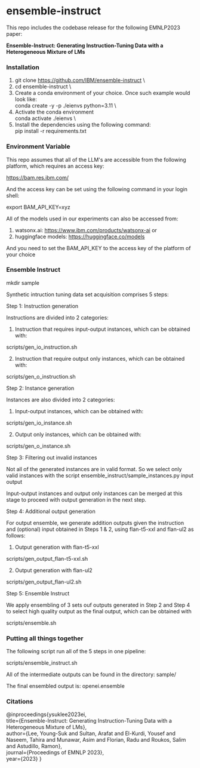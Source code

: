 # ensemble-instruct

This repo includes the codebase release for the following EMNLP2023 paper:

**Ensemble-Instruct: Generating Instruction-Tuning Data with a Heterogeneous Mixture of LMs**

### Installation

1. git clone https://github.com/IBM/ensemble-instruct \
2. cd ensemble-instruct \
3. Create a conda environment of your choice. Once such example would look like: \
   conda create -y -p ./eienvs python=3.11 \
4. Activate the conda environment \
   conda activate ./eienvs \
5. Install the dependencies using the following command: \
   pip install -r requirements.txt

### Environment Variable

This repo assumes that all of the LLM's are accessible from the
following platform, which requires an access key:

https://bam.res.ibm.com/

And the access key can be set using the following command in your login shell:

export BAM_API_KEY=xyz

All of the models used in our experiments can also be accessed from:

1. watsonx.ai: https://www.ibm.com/products/watsonx-ai or
2. huggingface models: https://huggingface.co/models

And you need to set the BAM_API_KEY to the access key of the platform of your choice

### Ensemble Instruct

mkdir sample

Synthetic intruction tuning data set acquisition comprises 5 steps:

Step 1: Instruction generation

Instructions are divided into 2 categories:

1. Instruction that requires input-output instances, which can be obtained with:

scripts/gen_io_instruction.sh

2. Instruction that require output only instances, which can be obtained with:

scripts/gen_o_instruction.sh

Step 2: Instance generation

Instances are also divided into 2 categories:

1. Input-output instances, which can be obtained with:

scripts/gen_io_instance.sh

2. Output only instances, which can be obtained with:

scripts/gen_o_instance.sh

Step 3: Filtering out invalid instances

Not all of the generated instances are in valid format. So we select only valid instances
with the script ensemble_instruct/sample_instances.py input output

Input-output instances and output only instances can be merged at this stage to
proceed with output generation in the next step.

Step 4: Additional output generation

For output ensemble, we generate addition outputs given the instruction and (optional) input obtained in Steps 1 & 2, using flan-t5-xxl and flan-ul2 as follows:

1. Output generation with flan-t5-xxl

scripts/gen_output_flan-t5-xxl.sh

2. Output generation with flan-ul2

scripts/gen_output_flan-ul2.sh

Step 5: Ensemble Instruct

We apply ensembling of 3 sets ouf outputs generated in Step 2 and Step 4 to select high
quality output as the final output, which can be obtained with

scripts/ensemble.sh

### Putting all things together

The following script run all of the 5 steps in one pipeline:

scripts/ensemble_instruct.sh

All of the intermediate outputs can be found in the directory:
sample/

The final ensembled output is: openei.ensemble

### Citations

@inproceedings{ysuklee2023ei, \
  title={Ensemble-Instruct: Generating Instruction-Tuning Data with a Heterogeneous Mixture of LMs},\
  author={Lee, Young-Suk and Sultan, Arafat and El-Kurdi, Yousef and Naseem, Tahira and Munawar, Asim and Florian, Radu and Roukos, Salim and Astudillo, Ramon}, \
  journal={Proceedings of EMNLP 2023}, \
  year={2023}
}

